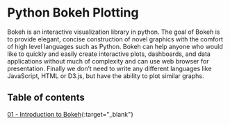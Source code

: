 # Python Bokeh Plotting

Bokeh is an interactive visualization library in python. The goal of Bokeh is to provide elegant, concise construction of novel graphics with the comfort of high level languages such as Python. Bokeh can help anyone who would like to quickly and easily create interactive plots, dashboards, and data applications without much of complexity and can use web browser for presentation. Finally we don’t need to write any different languages like JavaScript, HTML or D3.js, but have the ability to plot similar graphs.

## Table of contents

  [01 - Introduction to Bokeh](https://github.com/richardajpr/python_bokeh_plotting/blob/master/01%20-%20Introduction%20to%20Bokeh.ipynb){:target="_blank"}
